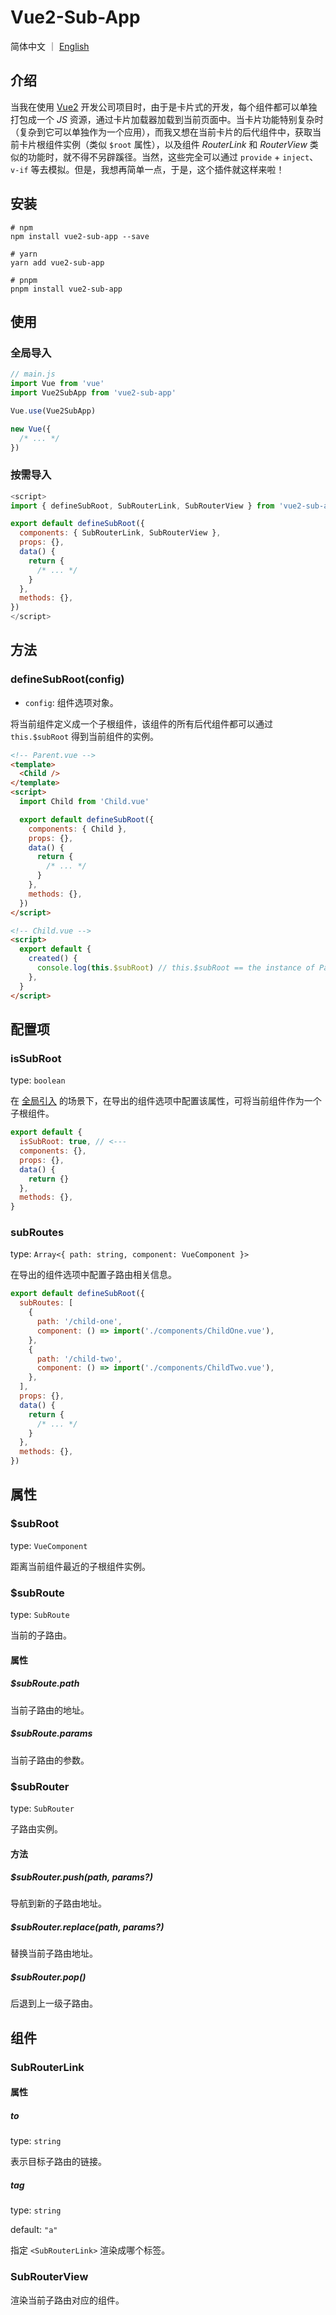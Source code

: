# Vue2-Sub-App

简体中文 ｜ <a href='./README.en-US.md'>English</a>

## 介绍

当我在使用 [Vue2](https://github.com/vuejs/vue) 开发公司项目时，由于是卡片式的开发，每个组件都可以单独打包成一个 _JS_ 资源，通过卡片加载器加载到当前页面中。当卡片功能特别复杂时（复杂到它可以单独作为一个应用），而我又想在当前卡片的后代组件中，获取当前卡片根组件实例（类似 `$root` 属性），以及组件 _RouterLink_ 和 _RouterView_ 类似的功能时，就不得不另辟蹊径。当然，这些完全可以通过 `provide` + `inject`、`v-if` 等去模拟。但是，我想再简单一点，于是，这个插件就这样来啦！

## 安装

```shell
# npm
npm install vue2-sub-app --save

# yarn
yarn add vue2-sub-app

# pnpm
pnpm install vue2-sub-app
```

## 使用

### 全局导入

```js
// main.js
import Vue from 'vue'
import Vue2SubApp from 'vue2-sub-app'

Vue.use(Vue2SubApp)

new Vue({
  /* ... */
})
```

### 按需导入

```js
<script>
import { defineSubRoot, SubRouterLink, SubRouterView } from 'vue2-sub-app'

export default defineSubRoot({
  components: { SubRouterLink, SubRouterView },
  props: {},
  data() {
    return {
      /* ... */
    }
  },
  methods: {},
})
</script>
```

## 方法

### defineSubRoot(config)

- `config`: 组件选项对象。

将当前组件定义成一个子根组件，该组件的所有后代组件都可以通过 `this.$subRoot` 得到当前组件的实例。

```html
<!-- Parent.vue -->
<template>
  <Child />
</template>
<script>
  import Child from 'Child.vue'

  export default defineSubRoot({
    components: { Child },
    props: {},
    data() {
      return {
        /* ... */
      }
    },
    methods: {},
  })
</script>
```

```html
<!-- Child.vue -->
<script>
  export default {
    created() {
      console.log(this.$subRoot) // this.$subRoot == the instance of Parent.vue
    },
  }
</script>
```

## 配置项

### isSubRoot

type: `boolean`

在 [全局引入](#全局导入) 的场景下，在导出的组件选项中配置该属性，可将当前组件作为一个子根组件。

```js
export default {
  isSubRoot: true, // <---
  components: {},
  props: {},
  data() {
    return {}
  },
  methods: {},
}
```

### subRoutes

type: `Array<{ path: string, component: VueComponent }>`

在导出的组件选项中配置子路由相关信息。

```js
export default defineSubRoot({
  subRoutes: [
    {
      path: '/child-one',
      component: () => import('./components/ChildOne.vue'),
    },
    {
      path: '/child-two',
      component: () => import('./components/ChildTwo.vue'),
    },
  ],
  props: {},
  data() {
    return {
      /* ... */
    }
  },
  methods: {},
})
```

## 属性

### $subRoot

type: `VueComponent`

距离当前组件最近的子根组件实例。

### $subRoute

type: `SubRoute`

当前的子路由。

#### 属性

##### $subRoute.path

当前子路由的地址。

##### $subRoute.params

当前子路由的参数。

### $subRouter

type: `SubRouter`

子路由实例。

#### 方法

##### $subRouter.push(path, params?)

导航到新的子路由地址。

##### $subRouter.replace(path, params?)

替换当前子路由地址。

##### $subRouter.pop()

后退到上一级子路由。

## 组件

### SubRouterLink

#### 属性

##### to

type: `string`

表示目标子路由的链接。

##### tag

type: `string`

default: `"a"`

指定 `<SubRouterLink>` 渲染成哪个标签。

### SubRouterView

渲染当前子路由对应的组件。

